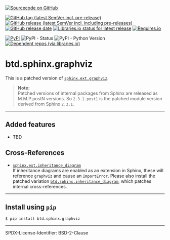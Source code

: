 [![Sourcecode on GitHub](https://img.shields.io/badge/BuildTheDocs-sphinx.graphviz-323131.svg?logo=github&longCache=true)](https://github.com/buildthedocs/sphinx.graphviz)
<!--[![License](https://img.shields.io/badge/Apache%20License,%202.0-bd0000.svg?longCache=true&label=code%20license&logo=Apache&logoColor=D22128)](LICENSE.md)-->
[![GitHub tag (latest SemVer incl. pre-release)](https://img.shields.io/github/v/tag/buildthedocs/sphinx.graphviz?logo=GitHub&include_prereleases)](https://github.com/buildthedocs/sphinx.graphviz/tags)
[![GitHub release (latest SemVer incl. including pre-releases)](https://img.shields.io/github/v/release/buildthedocs/sphinx.graphviz?logo=GitHub&include_prereleases)](https://github.com/buildthedocs/sphinx.graphviz/releases/latest)
[![GitHub release date](https://img.shields.io/github/release-date/buildthedocs/sphinx.graphviz?logo=GitHub&)](https://github.com/buildthedocs/sphinx.graphviz/releases)
[![Libraries.io status for latest release](https://img.shields.io/librariesio/release/pypi/btd.sphinx.graphviz)](https://libraries.io/github/buildthedocs/sphinx.graphviz)
[![Requires.io](https://img.shields.io/requires/github/buildthedocs/sphinx.graphviz)](https://requires.io/github/buildthedocs/sphinx.graphviz/requirements/?branch=master)  
<!--[![Travis](https://img.shields.io/travis/com/buildthedocs/sphinx.graphviz?logo=Travis)](https://travis-ci.com/buildthedocs/sphinx.graphviz)-->
[![PyPI](https://img.shields.io/pypi/v/btd.sphinx.graphviz?logo=PyPI)](https://pypi.org/project/sphinx.graphviz/)
![PyPI - Status](https://img.shields.io/pypi/status/btd.sphinx.graphviz?logo=PyPI)
![PyPI - Python Version](https://img.shields.io/pypi/pyversions/btd.sphinx.graphviz?logo=PyPI)
[![Dependent repos (via libraries.io)](https://img.shields.io/librariesio/dependent-repos/pypi/btd.sphinx.graphviz)](https://github.com/buildthedocs/sphinx.graphviz/network/dependents)  
<!-- [![Read the Docs](https://img.shields.io/readthedocs/btd-sphinx-graphviz)](https://btd-sphinx-graphviz.readthedocs.io/en/latest/)-->

# btd.sphinx.graphviz

This is a patched version of [`sphinx.ext.graphviz`](https://github.com/sphinx-doc/sphinx).

> **Note:**  
> Patched versions of internal packages from Sphinx are released as M.M.P.postN
> versions. So `2.3.1.post1` is the patched module version derived from Sphinx
> `2.3.1`.

--------------------

## Added features

* TBD

## Cross-References

* [`sphinx.ext.inheritance_diagram`](https://github.com/sphinx-doc/sphinx)  
  If inheritance diagrams are enabled as an extension in Sphinx, these will
  reference `graphviz` and cause an `ImportError`. Please also install the
  patched variation [`btd.sphinx.inheritance_diagram`](https://github.com/buildthedocs/sphinx.inheritance_diagram),
  which patches internal cross-references.

--------------------

## Install using `pip`

```
$ pip install btd.sphinx.graphviz
```

----------------------

SPDX-License-Identifier: BSD-2-Clause
